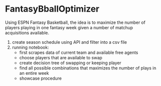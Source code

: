 # FantasyBballOptimizer
Using ESPN Fantasy Basketball, the idea is to maximize the number of players playing in one fantasy week given a number of matchup acquisitions available.
1. create season schedule using API and filter into a csv file
2. running notebook:
    - first scrapes data of current team and available free agents
    - choose players that are available to swap
    - create decision tree of swapping or keeping player
    - find all possible combinations that maximizes the number of plays in an entire week
    - showcase procedure 
